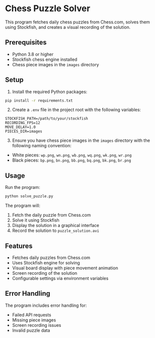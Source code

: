 # Chess Puzzle Solver

This program fetches daily chess puzzles from Chess.com, solves them using Stockfish, and creates a visual recording of the solution.

## Prerequisites

- Python 3.8 or higher
- Stockfish chess engine installed
- Chess piece images in the `images` directory

## Setup

1. Install the required Python packages:
```bash
pip install -r requirements.txt
```

2. Create a `.env` file in the project root with the following variables:
```
STOCKFISH_PATH=/path/to/your/stockfish
RECORDING_FPS=12
MOVE_DELAY=1.0
PIECES_DIR=images
```

3. Ensure you have chess piece images in the `images` directory with the following naming convention:
- White pieces: `wp.png`, `wn.png`, `wb.png`, `wq.png`, `wk.png`, `wr.png`
- Black pieces: `bp.png`, `bn.png`, `bb.png`, `bq.png`, `bk.png`, `br.png`

## Usage

Run the program:
```bash
python solve_puzzle.py
```

The program will:
1. Fetch the daily puzzle from Chess.com
2. Solve it using Stockfish
3. Display the solution in a graphical interface
4. Record the solution to `puzzle_solution.avi`

## Features

- Fetches daily puzzles from Chess.com
- Uses Stockfish engine for solving
- Visual board display with piece movement animation
- Screen recording of the solution
- Configurable settings via environment variables

## Error Handling

The program includes error handling for:
- Failed API requests
- Missing piece images
- Screen recording issues
- Invalid puzzle data 